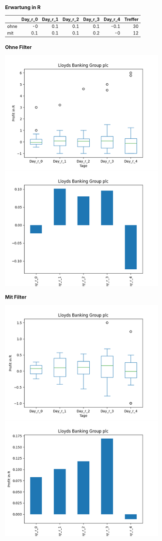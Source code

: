 ### Erwartung in R
|      |   Day_r_0 |   Day_r_1 |   Day_r_2 |   Day_r_3 |   Day_r_4 |   Treffer |
|:-----|----------:|----------:|----------:|----------:|----------:|----------:|
| ohne |      -0   |       0.1 |       0.1 |       0.1 |      -0.1 |        30 |
| mit  |       0.1 |       0.1 |       0.1 |       0.2 |      -0   |        12 |

### Ohne Filter
![image info](./data/LYG_box_all.png)
![image info](./data/LYG_median_all.png)

### Mit Filter
![image info](./data/LYG_box_filtered.png)
![image info](./data/LYG_median_filtered.png)